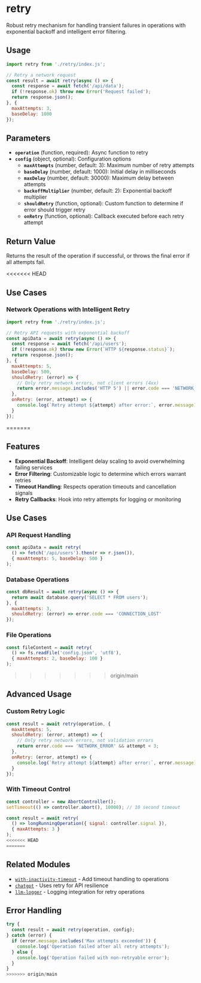 # retry

Robust retry mechanism for handling transient failures in operations with exponential backoff and intelligent error filtering.

## Usage

```javascript
import retry from './retry/index.js';

// Retry a network request
const result = await retry(async () => {
  const response = await fetch('/api/data');
  if (!response.ok) throw new Error('Request failed');
  return response.json();
}, {
  maxAttempts: 3,
  baseDelay: 1000
});
```

## Parameters

- **`operation`** (function, required): Async function to retry
- **`config`** (object, optional): Configuration options
  - **`maxAttempts`** (number, default: 3): Maximum number of retry attempts
  - **`baseDelay`** (number, default: 1000): Initial delay in milliseconds
  - **`maxDelay`** (number, default: 30000): Maximum delay between attempts
  - **`backoffMultiplier`** (number, default: 2): Exponential backoff multiplier
  - **`shouldRetry`** (function, optional): Custom function to determine if error should trigger retry
  - **`onRetry`** (function, optional): Callback executed before each retry attempt

## Return Value

Returns the result of the operation if successful, or throws the final error if all attempts fail.

<<<<<<< HEAD
## Use Cases

### Network Operations with Intelligent Retry
```javascript
import retry from './retry/index.js';

// Retry API requests with exponential backoff
const apiData = await retry(async () => {
  const response = await fetch('/api/users');
  if (!response.ok) throw new Error(`HTTP ${response.status}`);
  return response.json();
}, {
  maxAttempts: 5,
  baseDelay: 500,
  shouldRetry: (error) => {
    // Only retry network errors, not client errors (4xx)
    return error.message.includes('HTTP 5') || error.code === 'NETWORK_ERROR';
  },
  onRetry: (error, attempt) => {
    console.log(`Retry attempt ${attempt} after error:`, error.message);
  }
});
```

=======
## Features

- **Exponential Backoff**: Intelligent delay scaling to avoid overwhelming failing services
- **Error Filtering**: Customizable logic to determine which errors warrant retries
- **Timeout Handling**: Respects operation timeouts and cancellation signals
- **Retry Callbacks**: Hook into retry attempts for logging or monitoring

## Use Cases

### API Request Handling
```javascript
const apiData = await retry(
  () => fetch('/api/users').then(r => r.json()),
  { maxAttempts: 5, baseDelay: 500 }
);
```

### Database Operations
```javascript
const dbResult = await retry(async () => {
  return await database.query('SELECT * FROM users');
}, {
  maxAttempts: 3,
  shouldRetry: (error) => error.code === 'CONNECTION_LOST'
});
```

### File Operations
```javascript
const fileContent = await retry(
  () => fs.readFile('config.json', 'utf8'),
  { maxAttempts: 2, baseDelay: 100 }
);
```

>>>>>>> origin/main
## Advanced Usage

### Custom Retry Logic
```javascript
const result = await retry(operation, {
  maxAttempts: 5,
  shouldRetry: (error, attempt) => {
    // Only retry network errors, not validation errors
    return error.code === 'NETWORK_ERROR' && attempt < 3;
  },
  onRetry: (error, attempt) => {
    console.log(`Retry attempt ${attempt} after error:`, error.message);
  }
});
```

### With Timeout Control
```javascript
const controller = new AbortController();
setTimeout(() => controller.abort(), 10000); // 10 second timeout

const result = await retry(
  () => longRunningOperation({ signal: controller.signal }),
  { maxAttempts: 3 }
);
<<<<<<< HEAD
=======
```

## Related Modules

- [`with-inactivity-timeout`](../with-inactivity-timeout/README.md) - Add timeout handling to operations
- [`chatgpt`](../chatgpt/README.md) - Uses retry for API resilience
- [`llm-logger`](../llm-logger/README.md) - Logging integration for retry operations

## Error Handling

```javascript
try {
  const result = await retry(operation, config);
} catch (error) {
  if (error.message.includes('Max attempts exceeded')) {
    console.log('Operation failed after all retry attempts');
  } else {
    console.log('Operation failed with non-retryable error');
  }
}
>>>>>>> origin/main
``` 